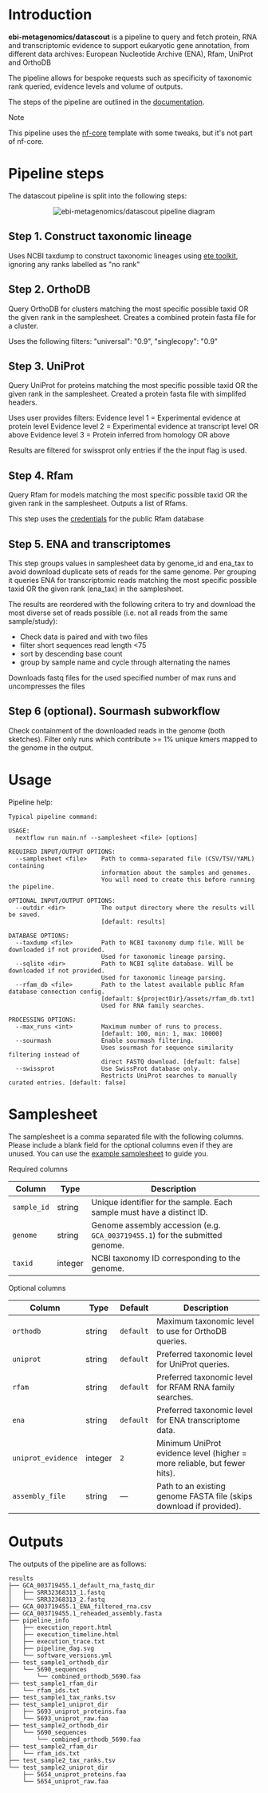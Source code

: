 # Introduction

**ebi-metagenomics/datascout** is a pipeline to query and fetch protein, RNA and transcriptomic evidence to support eukaryotic gene annotation, from different data archives: European Nucleotide Archive (ENA), Rfam, UniProt and OrthoDB
 
The pipeline allows for bespoke requests such as specificity of taxonomic rank queried, evidence levels and volume of outputs.

The steps of the pipeline are outlined in the [documentation](docs/README.md).

> [!NOTE]
> This pipeline uses the [nf-core](https://nf-co.re) template with some tweaks, but it's not part of nf-core.

# Pipeline steps

The datascout pipeline is split into the following steps:

<p align="center">
    <img src="assets/datascout_whitebg.png" alt="ebi-metagenomics/datascout pipeline diagram">
</p>

## Step 1. Construct taxonomic lineage

Uses NCBI taxdump to construct taxonomic lineages using [ete toolkit](https://github.com/etetoolkit/ete), ignoring any ranks labelled as "no rank"

## Step 2. OrthoDB

Query OrthoDB for clusters matching the most specific possible taxid OR the given rank in the samplesheet.
Creates a combined protein fasta file for a cluster.

Uses the following filters:
"universal": "0.9",
"singlecopy": "0.9"

## Step 3. UniProt

Query UniProt for proteins matching the most specific possible taxid OR the given rank in the samplesheet.
Created a protein fasta file with simplifed headers.

Uses user provides filters:
Evidence level 1 = Experimental evidence at protein level
Evidence level 2 = Experimental evidence at transcript level OR above
Evidence level 3 = Protein inferred from homology OR above

Results are filtered for swissprot only entries if the the input flag is used.

## Step 4. Rfam

Query Rfam for models matching the most specific possible taxid OR the given rank in the samplesheet.
Outputs a list of Rfams.

This step uses the [credentials](assets/rfam_db.conf) for the public Rfam database

## Step 5. ENA and transcriptomes

This step groups values in samplesheet data by genome_id and ena_tax to avoid download duplicate sets of reads for the same genome.
Per grouping it queries ENA for transcriptomic reads matching the most specific possible taxid OR the given rank (ena_tax) in the samplesheet.

The results are reordered with the following critera to try and download the most diverse set of reads possible (i.e. not all reads from the same sample/study):
- Check data is paired and with two files
- filter short sequences read length <75
- sort by descending base count 
- group by sample name and cycle through alternating the names

Downloads fastq files for the used specified number of max runs and uncompresses the files

## Step 6 (optional). Sourmash subworkflow

Check containment of the downloaded reads in the genome (both sketches).
Filter only runs which contribute >= 1% unique kmers mapped to the genome in the output.

# Usage

Pipeline help:

```angular2html
Typical pipeline command:

USAGE:
  nextflow run main.nf --samplesheet <file> [options]

REQUIRED INPUT/OUTPUT OPTIONS:
  --samplesheet <file>    Path to comma-separated file (CSV/TSV/YAML) containing
                          information about the samples and genomes.
                          You will need to create this before running the pipeline.

OPTIONAL INPUT/OUTPUT OPTIONS:
  --outdir <dir>          The output directory where the results will be saved.
                          [default: results]

DATABASE OPTIONS:
  --taxdump <file>        Path to NCBI taxonomy dump file. Will be downloaded if not provided.
                          Used for taxonomic lineage parsing.
  --sqlite <dir>          Path to NCBI sqlite database. Will be downloaded if not provided.
                          Used for taxonomic lineage parsing.
  --rfam_db <file>        Path to the latest available public Rfam database connection config.
                          [default: ${projectDir}/assets/rfam_db.txt]
                          Used for RNA family searches.

PROCESSING OPTIONS:
  --max_runs <int>        Maximum number of runs to process.
                          [default: 100, min: 1, max: 10000]
  --sourmash              Enable sourmash filtering.
                          Uses sourmash for sequence similarity filtering instead of
                          direct FASTQ download. [default: false]
  --swissprot             Use SwissProt database only.
                          Restricts UniProt searches to manually curated entries. [default: false]
```

# Samplesheet

The samplesheet is a comma separated file with the following columns. Please include a blank field for the optional columns even if they are unused.
You can use the [example samplesheet](assets/samplesheet.csv) to guide you.

Required columns 

| Column      | Type    | Description                                                                  |
| ----------- | ------- | ---------------------------------------------------------------------------- |
| `sample_id` | string  | Unique identifier for the sample. Each sample must have a distinct ID.       |
| `genome`    | string  | Genome assembly accession (e.g. `GCA_003719455.1`) for the submitted genome. |
| `taxid`     | integer | NCBI taxonomy ID corresponding to the genome.                                |

Optional columns

| Column             | Type    | Default   | Description                                                              |
| ------------------ | ------- | --------- | ------------------------------------------------------------------------ |
| `orthodb`          | string  | `default` | Maximum taxonomic level to use for OrthoDB queries.                      |
| `uniprot`          | string  | `default` | Preferred taxonomic level for UniProt queries.                           |
| `rfam`             | string  | `default` | Preferred taxonomic level for RFAM RNA family searches.                  |
| `ena`              | string  | `default` | Preferred taxonomic level for ENA transcriptome data.                    |
| `uniprot_evidence` | integer | `2`       | Minimum UniProt evidence level (higher = more reliable, but fewer hits). |
| `assembly_file`    | string  | —         | Path to an existing genome FASTA file (skips download if provided).      |

# Outputs

The outputs of the pipeline are as follows:
```
results
├── GCA_003719455.1_default_rna_fastq_dir
│   ├── SRR32368313_1.fastq
│   └── SRR32368313_2.fastq
├── GCA_003719455.1_ENA_filtered_rna.csv
├── GCA_003719455.1_reheaded_assembly.fasta
├── pipeline_info
│   ├── execution_report.html
│   ├── execution_timeline.html
│   ├── execution_trace.txt
│   ├── pipeline_dag.svg
│   └── software_versions.yml
├── test_sample1_orthodb_dir
│   └── 5690_sequences
│       └── combined_orthodb_5690.faa
├── test_sample1_rfam_dir
│   └── rfam_ids.txt
├── test_sample1_tax_ranks.tsv
├── test_sample1_uniprot_dir
│   ├── 5693_uniprot_proteins.faa
│   └── 5693_uniprot_raw.faa
├── test_sample2_orthodb_dir
│   └── 5690_sequences
│       └── combined_orthodb_5690.faa
├── test_sample2_rfam_dir
│   └── rfam_ids.txt
├── test_sample2_tax_ranks.tsv
└── test_sample2_uniprot_dir
    ├── 5654_uniprot_proteins.faa
    └── 5654_uniprot_raw.faa
```
